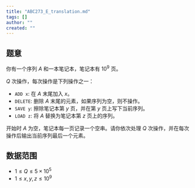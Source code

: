 ```yaml
---
title: "ABC273_E_translation.md"
tags: []
author: ""
created: ""
---
```


## 题意

你有一个序列 $A$ 和一本笔记本，笔记本有 $10^9$ 页。

$Q$ 次操作，每次操作是下列操作之一：

- `ADD x`: 在 $A$ 末尾加入 $x$。
- `DELETE`: 删除 $A$ 末尾的元素，如果序列为空，则不操作。
- `SAVE y`: 擦除笔记本第 $y$ 页，并在第 $y$ 页上写下当前序列。
- `LOAD z`: 将 $A$ 替换为笔记本第 $z$ 页上的序列。

开始时 $A$ 为空，笔记本每一页记录一个空串。请你依次处理 $Q$ 次操作，并在每次操作后输出当前序列最后一个元素。

## 数据范围

- $1 \le Q \le 5 \times 10^5$
- $1 \le x, y, z \le 10^9$

